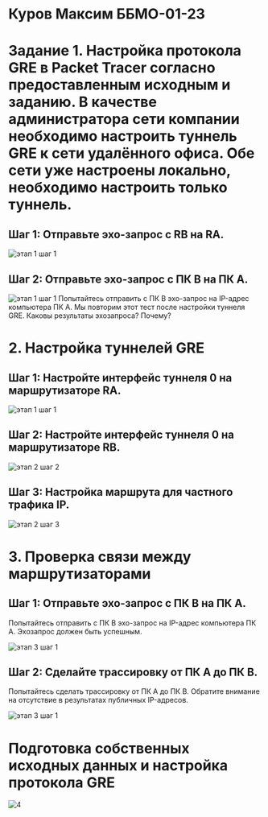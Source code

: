 # Куров Максим ББМО-01-23
# Задание 1. Настройка протокола GRE в Packet Tracer согласно предоставленным исходным и заданию. В качестве администратора сети компании необходимо настроить туннель GRE к сети удалённого офиса. Обе сети уже настроены локально, необходимо настроить только туннель.
## Шаг 1: Отправьте эхо-запрос с RB на RA.
![этап 1 шаг 1](https://github.com/106maksim/toib/assets/71127999/542f9c01-d766-4f16-8af8-d9e0f4cc1e6b)
## Шаг 2: Отправьте эхо-запрос с ПК B на ПК A.
![этап 1 шаг 1](https://github.com/106maksim/toib/assets/71127999/8b5fa513-7684-4457-8a35-764f2bbfe6e4)
Попытайтесь отправить с ПК B эхо-запрос на IP-адрес компьютера ПК A. Мы повторим этот тест после настройки туннеля GRE. Каковы результаты эхозапроса? Почему?
# 2. Настройка туннелей GRE
## Шаг 1: Настройте интерфейс туннеля 0 на маршрутизаторе RA.
![этап 1 шаг 1](https://github.com/106maksim/toib/assets/71127999/e4230e1c-e47a-484d-9e75-5cf0f7e52814)
## Шаг 2: Настройте интерфейс туннеля 0 на маршрутизаторе RB.
![этап 2 шаг 2](https://github.com/106maksim/toib/assets/71127999/9310f43a-2187-4cf5-b863-5269a3ff011f)
## Шаг 3: Настройка маршрута для частного трафика IP.
![этап 2 шаг 3](https://github.com/106maksim/toib/assets/71127999/65052fe5-258f-4fc4-8e0f-6be1c3f7507d)
# 3. Проверка связи между маршрутизаторами
## Шаг 1: Отправьте эхо-запрос с ПК B на ПК A.
Попытайтесь отправить с ПК B эхо-запрос на IP-адрес компьютера ПК A. Эхозапрос должен быть успешным.

![этап 3 шаг 1](https://github.com/106maksim/toib/assets/71127999/88f77a18-7cb0-4a09-89d8-648c0d43a932)
## Шаг 2: Сделайте трассировку от ПК A до ПК B.
Попытайтесь сделать трассировку от ПК A до ПК B. Обратите внимание на отсутствие в результатах публичных IP-адресов.

![этап 3 шаг 1](https://github.com/106maksim/toib/assets/71127999/b3ed4bef-633c-4fc8-83d1-638892a57d0f)
# Подготовка собственных исходных данных и настройка протокола GRE
![4](https://github.com/106maksim/toib/assets/71127999/941d17be-3c84-4ece-b0e0-8b9adf3b9695)
